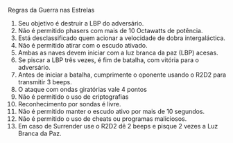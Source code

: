 Regras da Guerra nas Estrelas

1. Seu objetivo é destruir a LBP do adversário.
2. Não é permitido phasers com mais de 10 Octawatts de potência.
3. Está desclassificado quem acionar a velocidade de dobra intergaláctica.
4. Não é permitido atirar com o escudo ativado.
5. Ambas as naves devem iniciar com a luz branca da paz (LBP) acesas.
6. Se piscar a LBP três vezes, é fim de batalha, com vitória para o adversário.
7. Antes de iniciar a batalha, cumprimente o oponente usando o R2D2 para transmitir 3 beeps.
8. O ataque com ondas giratórias vale 4 pontos
9. Não é permitido o uso de criptografias
10. Reconhecimento por sondas é livre.
11. Não é permitido manter o escudo ativo por mais de 10 segundos.
12. Não é permitido o uso de cheats ou programas maliciosos.
13. Em caso de Surrender  use o R2D2 dê 2 beeps e pisque 2 vezes a Luz
Branca da Paz.
